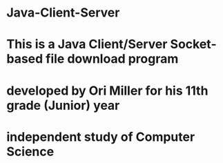 # Java-Client-Server
# This is a Java Client/Server Socket-based file download program 
# developed by Ori Miller for his 11th grade (Junior) year 
# independent study of Computer Science
